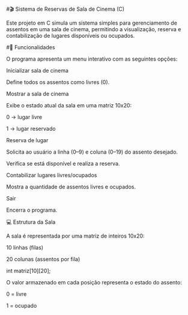 #🎬 Sistema de Reservas de Sala de Cinema (C)

Este projeto em C simula um sistema simples para gerenciamento de assentos em uma sala de cinema, permitindo a visualização, reserva e contabilização de lugares disponíveis ou ocupados.

#🧠 Funcionalidades

O programa apresenta um menu interativo com as seguintes opções:

Inicializar sala de cinema

Define todos os assentos como livres (0).

Mostrar a sala de cinema

Exibe o estado atual da sala em uma matriz 10x20:

0 → lugar livre

1 → lugar reservado

Reserva de lugar

Solicita ao usuário a linha (0–9) e coluna (0–19) do assento desejado.

Verifica se está disponível e realiza a reserva.

Contabilizar lugares livres/ocupados

Mostra a quantidade de assentos livres e ocupados.

Sair

Encerra o programa.

💻 Estrutura da Sala

A sala é representada por uma matriz de inteiros 10x20:

10 linhas (filas)

20 colunas (assentos por fila)

int matriz[10][20];


O valor armazenado em cada posição representa o estado do assento:

0 = livre

1 = ocupado
